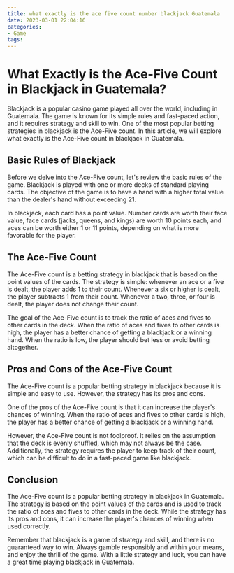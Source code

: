 ```yaml
---
title: what exactly is the ace five count number blackjack Guatemala
date: 2023-03-01 22:04:16
categories:
- Game
tags:
---
```

# What Exactly is the Ace-Five Count in Blackjack in Guatemala?

Blackjack is a popular casino game played all over the world, including in Guatemala. The game is known for its simple rules and fast-paced action, and it requires strategy and skill to win. One of the most popular betting strategies in blackjack is the Ace-Five count. In this article, we will explore what exactly is the Ace-Five count in blackjack in Guatemala.

## Basic Rules of Blackjack

Before we delve into the Ace-Five count, let's review the basic rules of the game. Blackjack is played with one or more decks of standard playing cards. The objective of the game is to have a hand with a higher total value than the dealer's hand without exceeding 21.

In blackjack, each card has a point value. Number cards are worth their face value, face cards (jacks, queens, and kings) are worth 10 points each, and aces can be worth either 1 or 11 points, depending on what is more favorable for the player.

## The Ace-Five Count

The Ace-Five count is a betting strategy in blackjack that is based on the point values of the cards. The strategy is simple: whenever an ace or a five is dealt, the player adds 1 to their count. Whenever a six or higher is dealt, the player subtracts 1 from their count. Whenever a two, three, or four is dealt, the player does not change their count.

The goal of the Ace-Five count is to track the ratio of aces and fives to other cards in the deck. When the ratio of aces and fives to other cards is high, the player has a better chance of getting a blackjack or a winning hand. When the ratio is low, the player should bet less or avoid betting altogether.

## Pros and Cons of the Ace-Five Count

The Ace-Five count is a popular betting strategy in blackjack because it is simple and easy to use. However, the strategy has its pros and cons.

One of the pros of the Ace-Five count is that it can increase the player's chances of winning. When the ratio of aces and fives to other cards is high, the player has a better chance of getting a blackjack or a winning hand.

However, the Ace-Five count is not foolproof. It relies on the assumption that the deck is evenly shuffled, which may not always be the case. Additionally, the strategy requires the player to keep track of their count, which can be difficult to do in a fast-paced game like blackjack.

## Conclusion

The Ace-Five count is a popular betting strategy in blackjack in Guatemala. The strategy is based on the point values of the cards and is used to track the ratio of aces and fives to other cards in the deck. While the strategy has its pros and cons, it can increase the player's chances of winning when used correctly.

Remember that blackjack is a game of strategy and skill, and there is no guaranteed way to win. Always gamble responsibly and within your means, and enjoy the thrill of the game. With a little strategy and luck, you can have a great time playing blackjack in Guatemala.